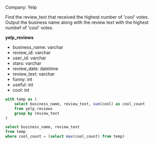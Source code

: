 Company: Yelp

Find the review_text that received the highest number of  'cool' votes.
Output the business name along with the review text with the highest numbef of 'cool' votes.

<b> yelp_reviews </b>
- business_name: varchar
- review_id: varchar
- user_id: varchar
- stars: varchar
- review_date: datetime
- review_text: varchar
- funny: int
- useful: int
- cool: int

```SQL
with temp as (
    select business_name, review_text, sum(cool) as cool_count
    from yelp_reviews
    group by review_text
)

select business_name, review_text
from temp
where cool_count = (select max(cool_count) from temp)
```
